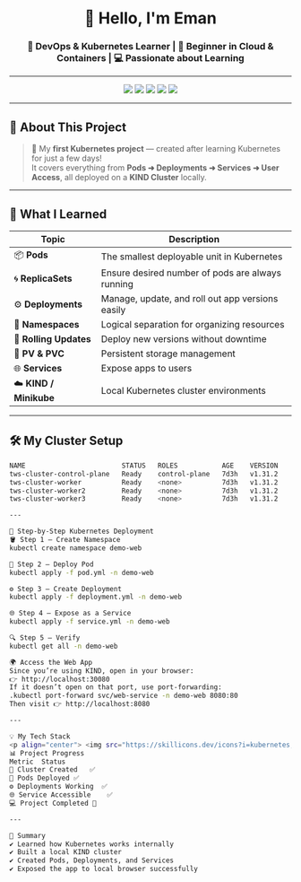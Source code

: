 <h1 align="center">🌸 Hello, I'm Eman</h1>
<h3 align="center">🧠 DevOps & Kubernetes Learner | 🚀 Beginner in Cloud & Containers | 💻 Passionate about Learning</h3>

---

<p align="center">
  <img src="https://img.shields.io/badge/Kubernetes-326CE5?style=for-the-badge&logo=kubernetes&logoColor=white"/>
  <img src="https://img.shields.io/badge/Docker-2496ED?style=for-the-badge&logo=docker&logoColor=white"/>
  <img src="https://img.shields.io/badge/KIND-FFCA28?style=for-the-badge&logo=kubernetes&logoColor=black"/>
  <img src="https://img.shields.io/badge/YAML-000000?style=for-the-badge&logo=yaml&logoColor=white"/>
  <img src="https://img.shields.io/badge/Linux-FCC624?style=for-the-badge&logo=linux&logoColor=black"/>
</p>

---

## 🌈 About This Project  

> 🎯 My **first Kubernetes project** — created after learning Kubernetes for just a few days!  
> It covers everything from **Pods ➜ Deployments ➜ Services ➜ User Access**, all deployed on a **KIND Cluster** locally.

---

## 🧩 What I Learned  

| Topic | Description |
|-------|-------------|
| 📦 **Pods** | The smallest deployable unit in Kubernetes |
| 🌀 **ReplicaSets** | Ensure desired number of pods are always running |
| ⚙️ **Deployments** | Manage, update, and roll out app versions easily |
| 🧱 **Namespaces** | Logical separation for organizing resources |
| 🔁 **Rolling Updates** | Deploy new versions without downtime |
| 💾 **PV & PVC** | Persistent storage management |
| 🌐 **Services** | Expose apps to users |
| ☁️ **KIND / Minikube** | Local Kubernetes cluster environments |

---

## 🛠️ My Cluster Setup  

```bash
NAME                        STATUS   ROLES           AGE    VERSION
tws-cluster-control-plane   Ready    control-plane   7d3h   v1.31.2
tws-cluster-worker          Ready    <none>          7d3h   v1.31.2
tws-cluster-worker2         Ready    <none>          7d3h   v1.31.2
tws-cluster-worker3         Ready    <none>          7d3h   v1.31.2

---

🚀 Step-by-Step Kubernetes Deployment
🪣 Step 1 — Create Namespace
kubectl create namespace demo-web

🧩 Step 2 — Deploy Pod
kubectl apply -f pod.yml -n demo-web

⚙️ Step 3 — Create Deployment
kubectl apply -f deployment.yml -n demo-web

🌐 Step 4 — Expose as a Service
kubectl apply -f service.yml -n demo-web

🔍 Step 5 — Verify
kubectl get all -n demo-web

🌍 Access the Web App
Since you’re using KIND, open in your browser:
👉 http://localhost:30080
If it doesn’t open on that port, use port-forwarding:
.kubectl port-forward svc/web-service -n demo-web 8080:80
Then visit 👉 http://localhost:8080

---

💡 My Tech Stack
<p align="center"> <img src="https://skillicons.dev/icons?i=kubernetes,docker,linux,bash,git,vscode" /> </p>
📊 Project Progress
Metric	Status
🌟 Cluster Created	✅
🧱 Pods Deployed	✅
⚙️ Deployments Working	✅
🌐 Service Accessible	✅
💻 Project Completed	🏁

---

📘 Summary
✔ Learned how Kubernetes works internally
✔ Built a local KIND cluster
✔ Created Pods, Deployments, and Services
✔ Exposed the app to local browser successfully

